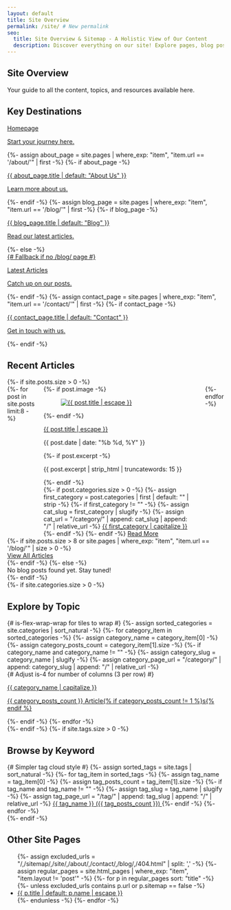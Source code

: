 ```yaml
---
layout: default
title: Site Overview
permalink: /site/ # New permalink
seo:
  title: Site Overview & Sitemap - A Holistic View of Our Content
  description: Discover everything on our site! Explore pages, blog posts, topics (categories), and keywords (tags) in a visually organized manner.
---
```


<section class="section sitemap-page">
  <div class="container">
    <div class="has-text-centered mb-6">
      <span class="icon is-large has-text-primary">
        <i class="ph-bold ph-compass ph-3x"></i>
      </span>
      <h1 class="title is-1 mt-2">Site Overview</h1>
      <p class="subtitle is-4">
        Your guide to all the content, topics, and resources available here.
      </p>
    </div>
    <!-- Section for Key Pages (could be manually defined or smart-filtered) -->
    <div class="sitemap-section key-pages-section mb-6">
      <h2 class="title is-3 has-text-weight-semibold">
        <span class="icon-text">
          <span class="icon"><i class="ph ph-star"></i></span>
          <span>Key Destinations</span>
        </span>
      </h2>
      <div class="tile is-ancestor">
        <div class="tile is-parent">
          <a href="{{ "/" | relative_url }}" class="tile is-child box has-background-primary-light has-text-primary-dark sitemap-tile-link">
            <p class="title is-5"><span class="icon"><i class="ph ph-house"></i></span> Homepage</p>
            <p class="subtitle is-6">Start your journey here.</p>
          </a>
        </div>
        {%- assign about_page = site.pages | where_exp: "item", "item.url == '/about/'" | first -%}
        {%- if about_page -%}
        <div class="tile is-parent">
          <a href="{{ about_page.url | relative_url }}" class="tile is-child box has-background-info-light has-text-info-dark sitemap-tile-link">
            <p class="title is-5"><span class="icon"><i class="ph ph-users"></i></span> {{ about_page.title | default: "About Us" }}</p>
            <p class="subtitle is-6">Learn more about us.</p>
          </a>
        </div>
        {%- endif -%}
        {%- assign blog_page = site.pages | where_exp: "item", "item.url == '/blog/'" | first -%}
        {%- if blog_page -%}
        <div class="tile is-parent">
          <a href="{{ blog_page.url | relative_url }}" class="tile is-child box has-background-link-light has-text-link-dark sitemap-tile-link">
            <p class="title is-5"><span class="icon"><i class="ph ph-article"></i></span> {{ blog_page.title | default: "Blog" }}</p>
            <p class="subtitle is-6">Read our latest articles.</p>
          </a>
        </div>
        {%- else -%}
         <div class="tile is-parent">
          <a href="/#latest-posts-anchor" class="tile is-child box has-background-link-light has-text-link-dark sitemap-tile-link"> {# Fallback if no /blog/ page #}
            <p class="title is-5"><span class="icon"><i class="ph ph-article"></i></span> Latest Articles</p>
            <p class="subtitle is-6">Catch up on our posts.</p>
          </a>
        </div>
        {%- endif -%}
        {%- assign contact_page = site.pages | where_exp: "item", "item.url == '/contact/'" | first -%}
        {%- if contact_page -%}
        <div class="tile is-parent">
          <a href="{{ contact_page.url | relative_url }}" class="tile is-child box has-background-warning-light has-text-warning-dark sitemap-tile-link">
            <p class="title is-5"><span class="icon"><i class="ph ph-chats-circle"></i></span> {{ contact_page.title | default: "Contact" }}</p>
            <p class="subtitle is-6">Get in touch with us.</p>
          </a>
        </div>
        {%- endif -%}
      </div>
    </div>
    <!-- Blog Posts Section -->
    <div class="sitemap-section posts-section mb-6" id="latest-posts-anchor">
      <h2 class="title is-3 has-text-weight-semibold">
        <span class="icon-text">
          <span class="icon"><i class="ph ph-notebook"></i></span>
          <span>Recent Articles</span>
        </span>
      </h2>
      {%- if site.posts.size > 0 -%}
        <div class="columns is-multiline is-desktop">
          {%- for post in site.posts limit:8 -%}
            <div class="column is-one-quarter-desktop is-half-mobile">
              <div class="card sitemap-post-card raise-on-hover">
                {%- if post.image -%}
                  <a href="{{ post.url | relative_url }}" aria-label="Read more about {{ post.title | escape }}">
                    <div class="card-image">
                      <figure class="image is-16by9">
                        <img src="{{ post.image | relative_url }}" alt="{{ post.title | escape }}" loading="lazy">
                      </figure>
                    </div>
                  </a>
                {%- endif -%}
                <div class="card-content">
                  <div class="content">
                    <p class="title is-5 mb-1 card-post-title"><a href="{{ post.url | relative_url }}">{{ post.title | escape }}</a></p>
                    <p class="subtitle is-7 has-text-grey mb-2">
                      <time datetime="{{ post.date | date_to_xmlschema }}">
                        <span class="icon is-small"><i class="ph ph-calendar-blank"></i></span>
                        {{ post.date | date: "%b %d, %Y" }}
                      </time>
                    </p>
                    {%- if post.excerpt -%}
                      <p class="is-size-7 post-excerpt">{{ post.excerpt | strip_html | truncatewords: 15 }}</p>
                    {%- endif -%}
                  </div>
                </div>
                <footer class="card-footer">
                  {%- if post.categories.size > 0 -%}
                    {%- assign first_category = post.categories | first | default: "" | strip -%}
                    {%- if first_category != "" -%}
                      {%- assign cat_slug = first_category | slugify -%}
                      {%- assign cat_url = "/category/" | append: cat_slug | append: "/" | relative_url -%}
                      <a href="{{ cat_url }}" class="card-footer-item is-size-7">
                        <span class="icon is-small"><i class="ph ph-tag"></i></span>{{ first_category | capitalize }}
                      </a>
                    {%- endif -%}
                  {%- endif -%}
                   <a href="{{ post.url | relative_url }}" class="card-footer-item is-size-7 has-text-link">
                     Read More <span class="icon is-small"><i class="ph ph-arrow-right"></i></span>
                   </a>
                </footer>
              </div>
            </div>
          {%- endfor -%}
        </div>
        {%- if site.posts.size > 8 or site.pages | where_exp: "item", "item.url == '/blog/'" | size > 0 -%}
          <div class="has-text-centered mt-5">
            <a href="{{ (site.pages | where_exp: "item", "item.url == '/blog/'" | first).url | default: "/#latest-posts-anchor" | relative_url }}" class="button is-primary is-outlined is-rounded">
              <span class="icon"><i class="ph ph-books"></i></span>
              <span>View All Articles</span>
            </a>
          </div>
        {%- endif -%}
      {%- else -%}
        <div class="notification is-warning">No blog posts found yet. Stay tuned!</div>
      {%- endif -%}
    </div>
    <!-- Topics (Categories) Section -->
    {%- if site.categories.size > 0 -%}
    <div class="sitemap-section topics-section mb-6">
      <h2 class="title is-3 has-text-weight-semibold">
        <span class="icon-text">
          <span class="icon"><i class="ph ph-folders"></i></span>
          <span>Explore by Topic</span>
        </span>
      </h2>
      <div class="tile is-ancestor is-flex-wrap-wrap"> {# is-flex-wrap-wrap for tiles to wrap #}
        {%- assign sorted_categories = site.categories | sort_natural -%}
        {%- for category_item in sorted_categories -%}
          {%- assign category_name = category_item[0] -%}
          {%- assign category_posts_count = category_item[1].size -%}
          {%- if category_name and category_name != "" -%}
            {%- assign category_slug = category_name | slugify -%}
            {%- assign category_page_url = "/category/" | append: category_slug | append: "/" | relative_url -%}
            <div class="tile is-parent is-4"> {# Adjust is-4 for number of columns (3 per row) #}
              <a href="{{ category_page_url }}" class="tile is-child box sitemap-tile-link topic-tile raise-on-hover">
                <article class="media">
                  <div class="media-left">
                    <span class="icon is-large has-text-info">
                      <i class="ph ph-folder-simple-dashed ph-2x"></i>
                    </span>
                  </div>
                  <div class="media-content">
                    <p class="title is-5">{{ category_name | capitalize }}</p>
                    <p class="subtitle is-6">{{ category_posts_count }} Article{% if category_posts_count != 1 %}s{% endif %}</p>
                  </div>
                </article>
              </a>
            </div>
          {%- endif -%}
        {%- endfor -%}
      </div>
    </div>
    {%- endif -%}
    <!-- Keywords (Tags) Section -->
    {%- if site.tags.size > 0 -%}
    <div class="sitemap-section tags-section mb-6">
      <h2 class="title is-3 has-text-weight-semibold">
        <span class="icon-text">
          <span class="icon"><i class="ph ph-tags"></i></span>
          <span>Browse by Keyword</span>
        </span>
      </h2>
      <div class="tags are-medium"> {# Simpler tag cloud style #}
        {%- assign sorted_tags = site.tags | sort_natural -%}
        {%- for tag_item in sorted_tags -%}
          {%- assign tag_name = tag_item[0] -%}
          {%- assign tag_posts_count = tag_item[1].size -%}
          {%- if tag_name and tag_name != "" -%}
            {%- assign tag_slug = tag_name | slugify -%}
            {%- assign tag_page_url = "/tag/" | append: tag_slug | append: "/" | relative_url -%}
            <a href="{{ tag_page_url }}" class="tag is-light is-rounded sitemap-tag-link">
              <span class="icon is-small"><i class="ph ph-tag"></i></span>
              {{ tag_name }} ({{ tag_posts_count }})
            </a>
          {%- endif -%}
        {%- endfor -%}
      </div>
    </div>
    {%- endif -%}
    <!-- All Other Pages Section -->
    <div class="sitemap-section other-pages-section">
      <h2 class="title is-3 has-text-weight-semibold">
        <span class="icon-text">
          <span class="icon"><i class="ph ph-files"></i></span>
          <span>Other Site Pages</span>
        </span>
      </h2>
      <div class="content">
        <ul class="sitemap-list columns is-multiline">
          {%- assign excluded_urls = "/,/sitemap/,/site/,/about/,/contact/,/blog/,/404.html" | split: ',' -%}
          {%- assign regular_pages = site.html_pages | where_exp: "item", "item.layout != 'post'" -%}
          {%- for p in regular_pages sort: "title" -%}
            {%- unless excluded_urls contains p.url or p.sitemap == false -%}
              <li class="column is-one-third-desktop is-half-tablet">
                <a href="{{ p.url | relative_url }}">
                  <span class="icon is-small"><i class="ph ph-file-text"></i></span>
                  {{ p.title | default: p.name | escape }}
                </a>
              </li>
            {%- endunless -%}
          {%- endfor -%}
        </ul>
      </div>
    </div>
  </div>
</section>
